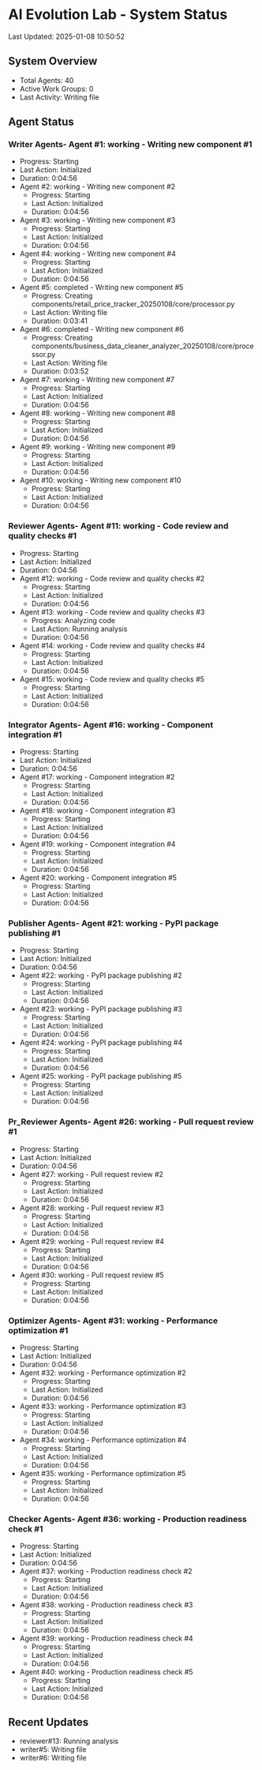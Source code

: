 # AI Evolution Lab - System Status
Last Updated: 2025-01-08 10:50:52

## System Overview
- Total Agents: 40
- Active Work Groups: 0
- Last Activity: Writing file

## Agent Status

### Writer Agents- Agent #1: working - Writing new component #1
  - Progress: Starting
  - Last Action: Initialized
  - Duration: 0:04:56
- Agent #2: working - Writing new component #2
  - Progress: Starting
  - Last Action: Initialized
  - Duration: 0:04:56
- Agent #3: working - Writing new component #3
  - Progress: Starting
  - Last Action: Initialized
  - Duration: 0:04:56
- Agent #4: working - Writing new component #4
  - Progress: Starting
  - Last Action: Initialized
  - Duration: 0:04:56
- Agent #5: completed - Writing new component #5
  - Progress: Creating components/retail_price_tracker_20250108/core/processor.py
  - Last Action: Writing file
  - Duration: 0:03:41
- Agent #6: completed - Writing new component #6
  - Progress: Creating components/business_data_cleaner_analyzer_20250108/core/processor.py
  - Last Action: Writing file
  - Duration: 0:03:52
- Agent #7: working - Writing new component #7
  - Progress: Starting
  - Last Action: Initialized
  - Duration: 0:04:56
- Agent #8: working - Writing new component #8
  - Progress: Starting
  - Last Action: Initialized
  - Duration: 0:04:56
- Agent #9: working - Writing new component #9
  - Progress: Starting
  - Last Action: Initialized
  - Duration: 0:04:56
- Agent #10: working - Writing new component #10
  - Progress: Starting
  - Last Action: Initialized
  - Duration: 0:04:56

### Reviewer Agents- Agent #11: working - Code review and quality checks #1
  - Progress: Starting
  - Last Action: Initialized
  - Duration: 0:04:56
- Agent #12: working - Code review and quality checks #2
  - Progress: Starting
  - Last Action: Initialized
  - Duration: 0:04:56
- Agent #13: working - Code review and quality checks #3
  - Progress: Analyzing code
  - Last Action: Running analysis
  - Duration: 0:04:56
- Agent #14: working - Code review and quality checks #4
  - Progress: Starting
  - Last Action: Initialized
  - Duration: 0:04:56
- Agent #15: working - Code review and quality checks #5
  - Progress: Starting
  - Last Action: Initialized
  - Duration: 0:04:56

### Integrator Agents- Agent #16: working - Component integration #1
  - Progress: Starting
  - Last Action: Initialized
  - Duration: 0:04:56
- Agent #17: working - Component integration #2
  - Progress: Starting
  - Last Action: Initialized
  - Duration: 0:04:56
- Agent #18: working - Component integration #3
  - Progress: Starting
  - Last Action: Initialized
  - Duration: 0:04:56
- Agent #19: working - Component integration #4
  - Progress: Starting
  - Last Action: Initialized
  - Duration: 0:04:56
- Agent #20: working - Component integration #5
  - Progress: Starting
  - Last Action: Initialized
  - Duration: 0:04:56

### Publisher Agents- Agent #21: working - PyPI package publishing #1
  - Progress: Starting
  - Last Action: Initialized
  - Duration: 0:04:56
- Agent #22: working - PyPI package publishing #2
  - Progress: Starting
  - Last Action: Initialized
  - Duration: 0:04:56
- Agent #23: working - PyPI package publishing #3
  - Progress: Starting
  - Last Action: Initialized
  - Duration: 0:04:56
- Agent #24: working - PyPI package publishing #4
  - Progress: Starting
  - Last Action: Initialized
  - Duration: 0:04:56
- Agent #25: working - PyPI package publishing #5
  - Progress: Starting
  - Last Action: Initialized
  - Duration: 0:04:56

### Pr_Reviewer Agents- Agent #26: working - Pull request review #1
  - Progress: Starting
  - Last Action: Initialized
  - Duration: 0:04:56
- Agent #27: working - Pull request review #2
  - Progress: Starting
  - Last Action: Initialized
  - Duration: 0:04:56
- Agent #28: working - Pull request review #3
  - Progress: Starting
  - Last Action: Initialized
  - Duration: 0:04:56
- Agent #29: working - Pull request review #4
  - Progress: Starting
  - Last Action: Initialized
  - Duration: 0:04:56
- Agent #30: working - Pull request review #5
  - Progress: Starting
  - Last Action: Initialized
  - Duration: 0:04:56

### Optimizer Agents- Agent #31: working - Performance optimization #1
  - Progress: Starting
  - Last Action: Initialized
  - Duration: 0:04:56
- Agent #32: working - Performance optimization #2
  - Progress: Starting
  - Last Action: Initialized
  - Duration: 0:04:56
- Agent #33: working - Performance optimization #3
  - Progress: Starting
  - Last Action: Initialized
  - Duration: 0:04:56
- Agent #34: working - Performance optimization #4
  - Progress: Starting
  - Last Action: Initialized
  - Duration: 0:04:56
- Agent #35: working - Performance optimization #5
  - Progress: Starting
  - Last Action: Initialized
  - Duration: 0:04:56

### Checker Agents- Agent #36: working - Production readiness check #1
  - Progress: Starting
  - Last Action: Initialized
  - Duration: 0:04:56
- Agent #37: working - Production readiness check #2
  - Progress: Starting
  - Last Action: Initialized
  - Duration: 0:04:56
- Agent #38: working - Production readiness check #3
  - Progress: Starting
  - Last Action: Initialized
  - Duration: 0:04:56
- Agent #39: working - Production readiness check #4
  - Progress: Starting
  - Last Action: Initialized
  - Duration: 0:04:56
- Agent #40: working - Production readiness check #5
  - Progress: Starting
  - Last Action: Initialized
  - Duration: 0:04:56


## Recent Updates
- reviewer#13: Running analysis
- writer#5: Writing file
- writer#6: Writing file

